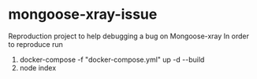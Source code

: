 # mongoose-xray-issue
Reproduction project to help debugging a bug on Mongoose-xray
In order to reproduce run

1. docker-compose -f "docker-compose.yml" up -d --build
2. node index